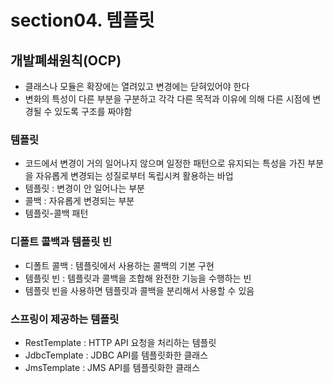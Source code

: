 # section04. 템플릿
## 개발폐쇄원칙(OCP)
* 클래스나 모듈은 확장에는 열려있고 변경에는 닫혀있어야 한다
* 변화의 특성이 다른 부분을 구분하고 각각 다른 목적과 이유에 의해 다른 시점에 변경될 수 있도록 구조를 짜야함

### 템플릿
* 코드에서 변경이 거의 일어나지 않으며 일정한 패턴으로 유지되는 특성을 가진 부분을 자유롭게 변경되는 성질로부터 독립시켜 활용하는 바업
* 템플릿 : 변경이 안 일어나는 부분
* 콜백 : 자유롭게 변경되는 부분
* 템플릿-콜백 패턴

### 디폴트 콜백과 템플릿 빈
* 디폴트 콜백 : 템플릿에서 사용하는 콜백의 기본 구현
* 템플릿 빈 : 템플릿과 콜백을 조합해 완전한 기능을 수행하는 빈
* 템플릿 빈을 사용하면 템플릿과 콜백을 분리해서 사용할 수 있음

### 스프링이 제공하는 템플릿
* RestTemplate : HTTP API 요청을 처리하는 템플릿
* JdbcTemplate : JDBC API를 템플릿화한 클래스
* JmsTemplate : JMS API를 템플릿화한 클래스

